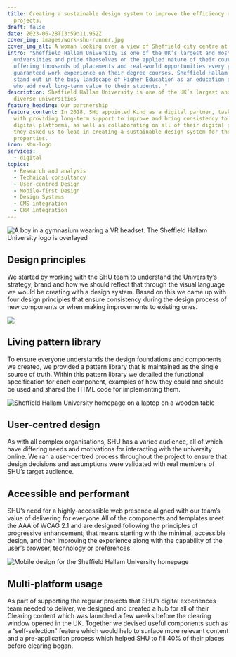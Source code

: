 ```yaml
---
title: Creating a sustainable design system to improve the efficiency of digital
  projects.
draft: false
date: 2023-06-28T13:59:11.952Z
cover_img: images/work-shu-runner.jpg
cover_img_alt: A woman looking over a view of Sheffield city centre at dawn
intro: "Sheffield Hallam University is one of the UK’s largest and most diverse
  universities and pride themselves on the applied nature of their courses,
  offering thousands of placements and real-world opportunities every year with
  guaranteed work experience on their degree courses. Sheffield Hallam wanted to
  stand out in the busy landscape of Higher Education as an education provider
  who add real long-term value to their students. "
description: Sheffield Hallam University is one of the UK’s largest and most
  diverse universities
feature_heading: Our partnership
feature_content: In 2018, SHU appointed Kind as a digital partner, tasking us
  with providing long-term support to improve and bring consistency to SHU’s
  digital platforms, as well as collaborating on all of their digital projects,
  they asked us to lead in creating a sustainable design system for their online
  properties.
icon: shu-logo
services:
  - digital
topics:
  - Research and analysis
  - Technical consultancy
  - User-centred Design
  - Mobile-first Design
  - Design Systems
  - CMS integration
  - CRM integration
---
```

![A boy in a gymnasium wearing a VR headset. The Sheffield Hallam University logo is overlayed](../images/work-shu-header.jpg)

## Design principles

We started by working with the SHU team to understand the University’s strategy, brand and how we should reflect that through the visual language we would be creating with a design system. Based on this we came up with four design principles that ensure consistency during the design process of new components or when making improvements to existing ones.

![](../images/work-shu-protestor-2.jpg)

## Living pattern library

To ensure everyone understands the design foundations and components we created, we provided a pattern library that is maintained as the single source of truth. Within this pattern library we detailed the functional specification for each component, examples of how they could and should be used and shared the HTML code for implementing them.

![Sheffield Hallam University homepage on a laptop on a wooden table](../images/work-shu-laptop.jpg)

## User-centred design

As with all complex organisations, SHU has a varied audience, all of which have differing needs and motivations for interacting with the university online. We ran a user-centred process throughout the project to ensure that design decisions and assumptions were validated with real members of SHU’s target audience. 

## Accessible and performant

SHU’s need for a highly-accessible web presence aligned with our team’s value of delivering for everyone.All of the components and templates meet the AAA of WCAG 2.1 and are designed following the principles of progressive enhancement; that means starting with the minimal, accessible design, and then improving the experience along with the capability of the user’s browser, technology or preferences.

![Mobile design for the Sheffield Hallam University homepage](../images/work-shu-homepage.png)

## Multi-platform usage

As part of supporting the regular projects that SHU’s digital experiences team needed to deliver, we designed and created a hub for all of their Clearing content which was launched a few weeks before the clearing window opened in the UK. Together we devised useful components such as a “self-selection” feature which would help to surface more relevant content and a pre-application process which helped SHU to fill 40% of their places before clearing began.

